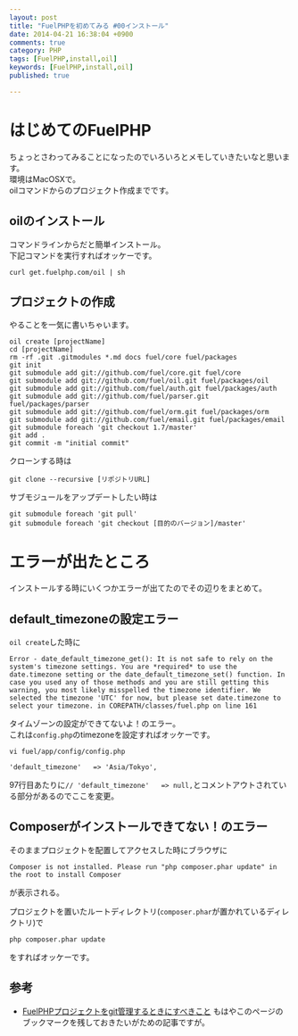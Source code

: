 ```yaml
---
layout: post
title: "FuelPHPを初めてみる #00インストール"
date: 2014-04-21 16:38:04 +0900
comments: true
category: PHP
tags: [FuelPHP,install,oil]
keywords: [FuelPHP,install,oil]
published: true

---
```



# はじめてのFuelPHP

ちょっとさわってみることになったのでいろいろとメモしていきたいなと思います。  
環境はMacOSXで。  
oilコマンドからのプロジェクト作成までです。
<!-- more -->


## oilのインストール

コマンドラインからだと簡単インストール。  
下記コマンドを実行すればオッケーです。


```
curl get.fuelphp.com/oil | sh
```

## プロジェクトの作成

やることを一気に書いちゃいます。

```
oil create [projectName]
cd [projectName]
rm -rf .git .gitmodules *.md docs fuel/core fuel/packages
git init
git submodule add git://github.com/fuel/core.git fuel/core
git submodule add git://github.com/fuel/oil.git fuel/packages/oil
git submodule add git://github.com/fuel/auth.git fuel/packages/auth
git submodule add git://github.com/fuel/parser.git fuel/packages/parser
git submodule add git://github.com/fuel/orm.git fuel/packages/orm
git submodule add git://github.com/fuel/email.git fuel/packages/email
git submodule foreach 'git checkout 1.7/master'
git add .
git commit -m "initial commit"
```

クローンする時は

```
git clone --recursive [リポジトリURL]
```

サブモジュールをアップデートしたい時は

```
git submodule foreach 'git pull'
git submodule foreach 'git checkout [目的のバージョン]/master'
```

# エラーが出たところ
インストールする時にいくつかエラーが出てたのでその辺りをまとめて。


## default_timezoneの設定エラー

`oil create`した時に

```
Error - date_default_timezone_get(): It is not safe to rely on the system's timezone settings. You are *required* to use the date.timezone setting or the date_default_timezone_set() function. In case you used any of those methods and you are still getting this warning, you most likely misspelled the timezone identifier. We selected the timezone 'UTC' for now, but please set date.timezone to select your timezone. in COREPATH/classes/fuel.php on line 161
```

タイムゾーンの設定ができてないよ！のエラー。  
これは`config.php`のtimezoneを設定すればオッケーです。

```
vi fuel/app/config/config.php
```

```
'default_timezone'   => 'Asia/Tokyo',
```

97行目あたりに`// 'default_timezone'   => null,`とコメントアウトされている部分があるのでここを変更。

## Composerがインストールできてない！のエラー

そのままプロジェクトを配置してアクセスした時にブラウザに

```
Composer is not installed. Please run "php composer.phar update" in the root to install Composer
```

が表示される。  

プロジェクトを置いたルートディレクトリ(`composer.phar`が置かれているディレクトリ)で

```
php composer.phar update
```

をすればオッケーです。





## 参考
- [FuelPHPプロジェクトをgit管理するときにすべきこと](http://qiita.com/L_e_k_o/items/956bd92645769dece5e7)
もはやこのページのブックマークを残しておきたいがための記事ですが。
